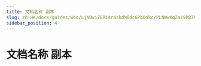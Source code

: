 ```yaml
---
title: 文档名称 副本
slug: zh-HK/docs/guides/wbo/LjNDwiZERi4r4skdM8dc6PbOnkc/PLNWwKqZai9PB7k7uBdcak0xnYf
sidebar_position: 4
---
```



# 文档名称 副本

